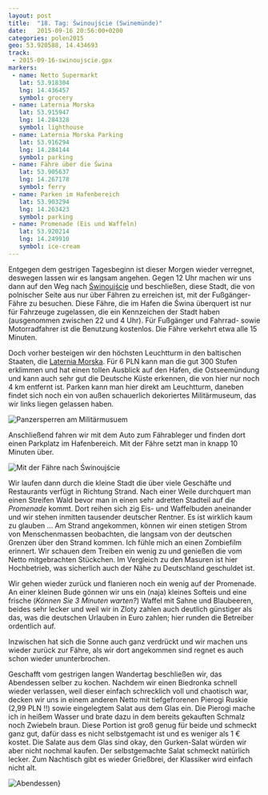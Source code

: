 ```yaml
---
layout: post
title:  "18. Tag: Świnoujście (Swinemünde)"
date:   2015-09-16 20:56:00+0200
categories: polen2015
geo: 53.920588, 14.434693
track: 
 - 2015-09-16-swinoujscie.gpx
markers:
 - name: Netto Supermarkt
   lat: 53.918304
   lng: 14.436457
   symbol: grocery
 - name: Laternia Morska
   lat: 53.915947
   lng: 14.284328
   symbol: lighthouse
 - name: Laternia Morska Parking
   lat: 53.916294
   lng: 14.284144
   symbol: parking
 - name: Fähre über die Świna
   lat: 53.905637
   lng: 14.267178
   symbol: ferry
 - name: Parken im Hafenbereich
   lat: 53.903294
   lng: 14.263423
   symbol: parking
 - name: Promenade (Eis und Waffeln)
   lat: 53.920214
   lng: 14.249910
   symbol: ice-cream
---
```


Entgegen dem gestrigen Tagesbeginn ist dieser Morgen wieder verregnet, deswegen lassen wir es langsam angehen. Gegen
12 Uhr machen wir uns dann auf den Weg nach [Świnoujście](https://de.wikipedia.org/wiki/%C5%9Awinouj%C5%9Bcie) und 
beschließen, diese Stadt, die von polnischer Seite aus nur über Fähren zu erreichen ist, mit der Fußgänger-Fähre zu
besuchen. Diese Fähre, die im Hafen die Świna überquert ist nur für Fahrzeuge zugelassen, die ein Kennzeichen der Stadt
haben (ausgenommen zwischen 22 und 4 Uhr). Für Fußgänger und Fahrrad- sowie Motorradfahrer ist die Benutzung kostenlos.
Die Fähre verkehrt etwa alle 15 Minuten.

Doch vorher besteigen wir den höchsten Leuchtturm in den baltischen Staaten, die [Laternia Morska](http://www.latarnia-morska.org/).
Für 6 PLN kann man die gut 300 Stufen erklimmen und hat einen tollen Ausblick auf den Hafen, die Ostseemündung und kann
auch sehr gut die Deutsche Küste erkennen, die von hier nur noch 4 km entfernt ist. Parken kann man hier direkt am 
Leuchtturm, daneben findet sich noch ein von außen schauerlich dekoriertes Militärmuseum, das wir links liegen gelassen
haben.

![Panzersperren am Militärmusuem](https://pbs.twimg.com/media/CPBV_HGXAAAhEfc.jpg:orig)

Anschließend fahren wir mit dem Auto zum Fährableger und finden dort einen Parkplatz im Hafenbereich. Mit der Fähre 
setzt man in knapp 10 Minuten über. 

![Mit der Fähre nach Świnoujście](https://pbs.twimg.com/media/CPBkRpoWcAE0de-.jpg:orig) 

Wir laufen dann durch die kleine Stadt die über viele Geschäfte und Restaurants
verfügt in Richtung Strand. Nach einer Weile durchquert man einen Streifen Wald bevor man in einen sehr adretten 
Stadteil auf die *Promenade* kommt. Dort reihen sich zig Eis- und Waffelbuden aneinander und wir stehen inmitten
tausender deutscher Rentner. Es ist wirklich kaum zu glauben … Am Strand angekommen, können wir einen stetigen Strom
von Menschenmassen beobachten, die langsam von der deutschen Grenzen über den Strand kommen. Ich fühle mich an einen
Zombiefilm erinnert. Wir schauen dem Treiben ein wenig zu und genießen die vom Netto mitgebrachten Stückchen. Im
Vergleich zu den Masuren ist hier Hochbetrieb, was sicherlich auch der Nähe zu Deutschland geschuldet ist. 

Wir gehen wieder zurück und flanieren noch ein wenig auf der Promenade. An einer kleinen Bude gönnen wir uns ein
(naja) kleines Softeis und eine frische (*Können Sie 3 Minuten warten?*) Waffel mit Sahne und Blaubeeren, beides sehr
lecker und weil wir in Zloty zahlen auch deutlich günstiger als das, was die deutschen Urlauben in Euro zahlen; hier
runden die Betreiber ordentlich auf.

Inzwischen hat sich die Sonne auch ganz verdrückt und wir machen uns wieder zurück zur Fähre, als wir dort angekommen
sind regnet es auch schon wieder ununterbrochen.

Geschafft vom gestrigen langen Wandertag beschließen wir, das Abendessen selber zu kochen. Nachdem wir einen Biedronka
schnell wieder verlassen, weil dieser einfach schrecklich voll und chaotisch war, decken wir uns in einem anderen Netto
mit tiefgefrorenen Pierogi Ruskie (2,99 PLN !!) sowie eingelegtem Salat aus dem Glas ein. Die Pierogi mache ich in
heißem Wasser und brate dazu in dem bereits gekauften Schmalz noch Zwiebeln braun. Diese Portion ist groß genug
für beide und schmeckt ganz gut, dafür dass es nicht selbstgemacht ist und es weniger als 1 € kostet. Die Salate
aus dem Glas sind okay, den Gurken-Salat würden wir aber nicht nochmal kaufen. Der selbstgemachte Salat schmeckt 
natürlich lecker. Zum Nachtisch gibt es wieder Grießbrei, der Klassiker wird einfach nicht alt.

![Abendessen}](https://pbs.twimg.com/media/CPCmfFLWEAEdA8Z.jpg)
